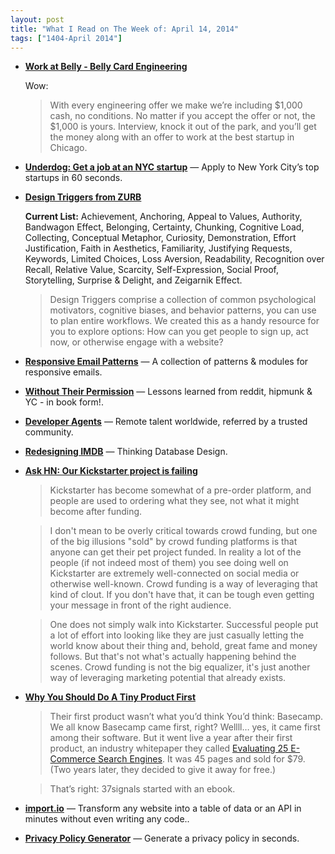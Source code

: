 ```yaml
---
layout: post
title: "What I Read on The Week of: April 14, 2014"
tags: ["1404-April 2014"]
---
```


* **[Work at Belly - Belly Card Engineering](https://tech.bellycard.com/join/)**

    Wow:

    > With every engineering offer we make we’re including $1,000 cash, no conditions. No matter if you accept the offer or not, the $1,000 is yours. Interview, knock it out of the park, and you’ll get the money along with an offer to work at the best startup in Chicago.

* **[Underdog: Get a job at an NYC startup](http://www.underdog.io/)** — Apply to New York City’s top startups in 60 seconds.

* **[Design Triggers from ZURB](http://zurb.com/triggers)**

    **Current List:** Achievement, Anchoring, Appeal to Values, Authority, Bandwagon Effect, Belonging, Certainty, Chunking, Cognitive Load, Collecting, Conceptual Metaphor, Curiosity, Demonstration, Effort Justification, Faith in Aesthetics, Familiarity, Justifying Requests, Keywords, Limited Choices, Loss Aversion, Readability, Recognition over Recall, Relative Value, Scarcity, Self-Expression, Social Proof, Storytelling, Surprise & Delight, and Zeigarnik Effect.

    > Design Triggers comprise a collection of common psychological motivators, cognitive biases, and behavior patterns, you can use to plan entire workflows. We created this as a handy resource for you to explore options: How can you get people to sign up, act now, or otherwise engage with a website?

* **[Responsive Email Patterns](http://responsiveemailpatterns.com/)** — A collection of patterns & modules for responsive emails.

* **[Without Their Permission](http://withouttheirpermission.com/)** — Lessons learned from reddit, hipmunk & YC - in book form!.

* **[Developer Agents](http://www.developeragents.com/)** — Remote talent worldwide, referred by a trusted community.

* **[Redesigning IMDB](https://medium.com/p/2e9e865dd83)** — Thinking Database Design.

* **[Ask HN: Our Kickstarter project is failing](https://news.ycombinator.com/item?id=7581309)**

    > Kickstarter has become somewhat of a pre-order platform, and people are used to ordering what they see, not what it might become after funding.

    > I don't mean to be overly critical towards crowd funding, but one of the big illusions "sold" by crowd funding platforms is that anyone can get their pet project funded. In reality a lot of the people (if not indeed most of them) you see doing well on Kickstarter are extremely well-connected on social media or otherwise well-known. Crowd funding is a way of leveraging that kind of clout. If you don't have that, it can be tough even getting your message in front of the right audience.

    > One does not simply walk into Kickstarter. Successful people put a lot of effort into looking like they are just casually letting the world know about their thing and, behold, great fame and money follows. But that's not what's actually happening behind the scenes. Crowd funding is not the big equalizer, it's just another way of leveraging marketing potential that already exists.

* **[Why You Should Do A Tiny Product First](http://unicornfree.com/2013/why-you-should-do-a-tiny-product-first)**

    > Their first product wasn’t what you’d think
You’d think: Basecamp. We all know Basecamp came first, right? Wellll… yes, it came first among their software. But it went live a year after their first product, an industry whitepaper they called [Evaluating 25 E-Commerce Search Engines](http://signalvnoise.com/archives2/free_ecommerce_search_report.php). It was 45 pages and sold for $79. (Two years later, they decided to give it away for free.)

    >That’s right: 37signals started with an ebook.

* **[import.io](https://import.io/)** — Transform any website into a table of data or an API in minutes without even writing any code..

* **[Privacy Policy Generator](http://www.iubenda.com/en)** — Generate a privacy policy in seconds.
